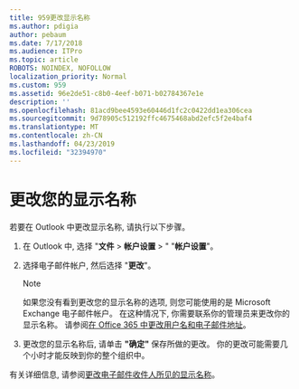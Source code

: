 ```yaml
---
title: 959更改显示名称
ms.author: pdigia
author: pebaum
ms.date: 7/17/2018
ms.audience: ITPro
ms.topic: article
ROBOTS: NOINDEX, NOFOLLOW
localization_priority: Normal
ms.custom: 959
ms.assetid: 96e2de51-c8b0-4eef-b071-b02784367e1e
description: ''
ms.openlocfilehash: 81acd9bee4593e60446d1fc2c0422dd1ea306cea
ms.sourcegitcommit: 9d78905c512192ffc4675468abd2efc5f2e4baf4
ms.translationtype: MT
ms.contentlocale: zh-CN
ms.lasthandoff: 04/23/2019
ms.locfileid: "32394970"
---
```

# <a name="change-your-display-name"></a>更改您的显示名称
  
若要在 Outlook 中更改显示名称, 请执行以下步骤。
  
1. 在 Outlook 中, 选择 "**文件** \> **帐户设置** \> " "**帐户设置**"。
    
2. 选择电子邮件帐户, 然后选择 "**更改**"。
    
    > [!NOTE]
    > 如果您没有看到更改您的显示名称的选项, 则您可能使用的是 Microsoft Exchange 电子邮件帐户。 在这种情况下, 你需要联系你的管理员来更改你的显示名称。 请参阅[在 Office 365 中更改用户名和电子邮件地址](https://support.office.com/article/fb5ac074-e203-4e1f-9843-b9d1a3e03297.aspx)。 
  
3. 更改您的显示名称后, 请单击 **"确定"** 保存所做的更改。 你的更改可能需要几个小时才能反映到你的整个组织中。 
    
有关详细信息, 请参阅[更改电子邮件收件人所见的显示名称](https://support.office.com/article/2b53331a-ba2a-4803-88dc-ac9fe376c8a9.aspx)。
  

